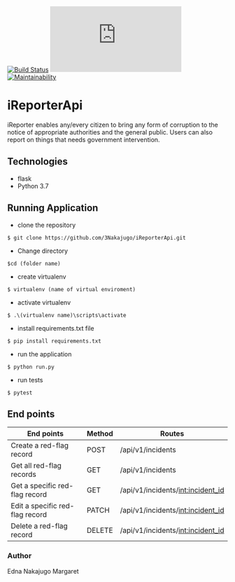 [![Build Status](https://travis-ci.org/3Nakajugo/iReporterApi.svg?branch=feature)](https://travis-ci.org/3Nakajugo/iReporterApi)
[![Coverage Status](https://coveralls.io/repos/github/3Nakajugo/iReporterApi/badge.img?branch=feature)](https://coveralls.io/github/3Nakajugo/iReporterApi?branch=feature)
[![Maintainability](https://api.codeclimate.com/v1/badges/86138da571cb34d40a23/maintainability)](https://codeclimate.com/github/3Nakajugo/iReporterApi/maintainability)
# iReporterApi

iReporter enables any/every citizen to bring any form of corruption to the notice of appropriate authorities and the general public. Users can also report on things that needs government intervention.

## Technologies
* flask
* Python 3.7

## Running Application

* clone the repository

```$ git clone https://github.com/3Nakajugo/iReporterApi.git```

* Change directory

```$cd (folder name)```

* create virtualenv

```$ virtualenv (name of virtual enviroment)```

* activate virtualenv

``` $ .\(virtualenv name)\scripts\activate ```

* install requirements.txt file

``` $ pip install requirements.txt ```

* run the application

``` $ python run.py ```

* run tests 

``` $ pytest ```



## End points

| End points  	                |  Method	| Routes                                |
|---	                        |---	    |---                                    |
|Create a red-flag record       | POST      |/api/v1/incidents                      |
| Get all red-flag records      |GET        |/api/v1/incidents                      |
| Get a specific red-flag record|GET        |/api/v1/incidents/<int:incident_id>    |
|Edit a specific red-flag record|PATCH      |/api/v1/incidents/<int:incident_id>    |
|Delete a red-flag record	    |  DELETE   | /api/v1/incidents/<int:incident_id>  	|

### Author
Edna Nakajugo Margaret